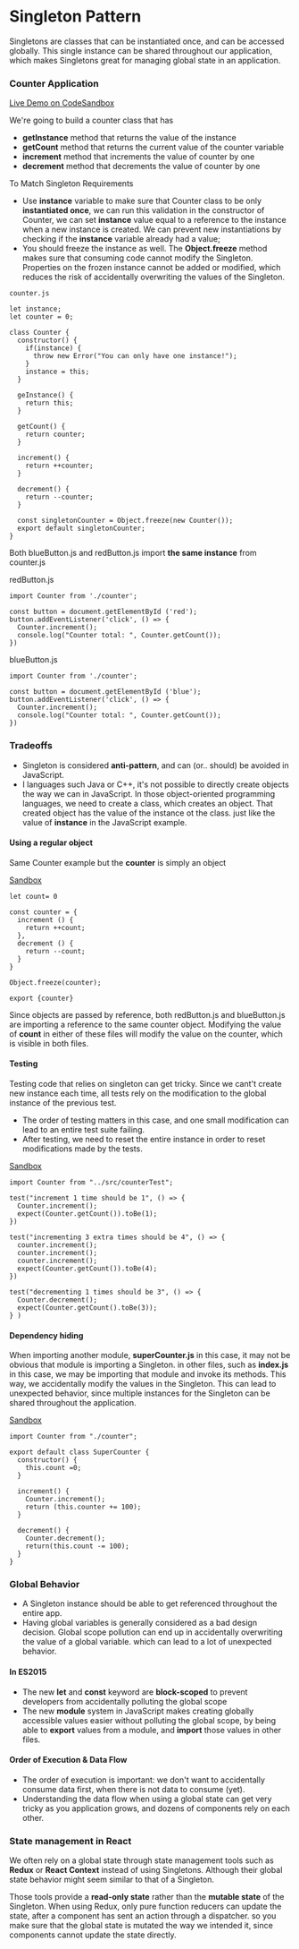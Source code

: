 # Singleton Pattern

Singletons are classes that can be instantiated once, and can be accessed globally. This single instance can be shared throughout our application, which makes Singletons great for managing global state in an application.

### Counter Application

[Live Demo on CodeSandbox](https://codesandbox.io/embed/lucid-morning-64mr1)

We're going to build a counter class that has

- **getInstance** method that returns the value of the instance
- **getCount** method that returns the current value of the counter variable
- **increment** method that increments the value of counter by one
- **decrement** method that decrements the value of counter by one

To Match Singleton Requirements

- Use **instance** variable to make sure that Counter class to be only **instantiated once**, we can run this validation in the constructor of Counter, we can set **instance** value equal to a reference to the instance when a new instance is created. We can prevent new instantiations by checking if the **instance** variable already had a value;
- You should freeze the instance as well. The **Object.freeze** method makes sure that consuming code cannot modify the Singleton. Properties on the frozen instance cannot be added or modified, which reduces the risk of accidentally overwriting the values of the Singleton.

```
counter.js

let instance;
let counter = 0;

class Counter {
  constructor() {
    if(instance) {
      throw new Error("You can only have one instance!");
    }
    instance = this;
  }

  geInstance() {
    return this;
  }

  getCount() {
    return counter;
  }

  increment() {
    return ++counter;
  }

  decrement() {
    return --counter;
  }

  const singletonCounter = Object.freeze(new Counter());
  export default singletonCounter;
}
```

Both blueButton.js and redButton.js import **the same instance** from counter.js

redButton.js

```
import Counter from './counter';

const button = document.getElementById ('red');
button.addEventListener('click', () => {
  Counter.increment();
  console.log("Counter total: ", Counter.getCount());
})
```

blueButton.js

```
import Counter from './counter';

const button = document.getElementById ('blue');
button.addEventListener('click', () => {
  Counter.increment();
  console.log("Counter total: ", Counter.getCount());
})
```

### Tradeoffs

- Singleton is considered **anti-pattern**, and can (or.. should) be avoided in JavaScript.
- I languages such Java or C++, it's not possible to directly create objects the way we can in JavaScript. In those object-oriented programming languages, we need to create a class, which creates an object. That created object has the value of the instance ot the class. just like the value of **instance** in the JavaScript example.

#### Using a regular object

Same Counter example but the **counter** is simply an object

[Sandbox](https://codesandbox.io/embed/competent-moon-rvzrr)

```
let count= 0

const counter = {
  increment () {
    return ++count;
  },
  decrement () {
    return --count;
  }
}

Object.freeze(counter);

export {counter}
```

Since objects are passed by reference, both redButton.js and blueButton.js are importing a reference to the same counter object. Modifying the value of **count** in either of these files will modify the value on the counter, which is visible in both files.

#### Testing

Testing code that relies on singleton can get tricky. Since we cant't create new instance each time, all tests rely on the modification to the global instance of the previous test.

- The order of testing matters in this case, and one small modification can lead to an entire test suite failing.
- After testing, we need to reset the entire instance in order to reset modifications made by the tests.

[Sandbox](https://codesandbox.io/embed/sweet-cache-n55vi)

```
import Counter from "../src/counterTest";

test("increment 1 time should be 1", () => {
  Counter.increment();
  expect(Counter.getCount()).toBe(1);
})

test("incrementing 3 extra times should be 4", () => {
  counter.increment();
  counter.increment();
  counter.increment();
  expect(Counter.getCount()).toBe(4);
})

test("decrementing 1 times should be 3", () => {
  Counter.decrement();
  expect(Counter.getCount().toBe(3));
} )
```

#### Dependency hiding

When importing another module, **superCounter.js** in this case, it may not be obvious that module is importing a Singleton. in other files, such as **index.js** in this case, we may be importing that module and invoke its methods. This way, we accidentally modify the values in the Singleton. This can lead to unexpected behavior, since multiple instances for the Singleton can be shared throughout the application.

[Sandbox](https://codesandbox.io/embed/sweet-cache-n55vi)

```
import Counter from "./counter";

export default class SuperCounter {
  constructor() {
    this.count =0;
  }

  increment() {
    Counter.increment();
    return (this.counter += 100);
  }

  decrement() {
    Counter.decrement();
    return(this.count -= 100);
  }
}
```

### Global Behavior

- A Singleton instance should be able to get referenced throughout the entire app.
- Having global variables is generally considered as a bad design decision. Global scope pollution can end up in accidentally overwriting the value of a global variable. which can lead to a lot of unexpected behavior.

#### In ES2015

- The new **let** and **const** keyword are **block-scoped** to prevent developers from accidentally polluting the global scope
- The new **module** system in JavaScript makes creating globally accessible values easier without polluting the global scope, by being able to **export** values from a module, and **import** those values in other files.

#### Order of Execution & Data Flow

- The order of execution is important: we don't want to accidentally consume data first, when there is not data to consume (yet).
- Understanding the data flow when using a global state can get very tricky as you application grows, and dozens of components rely on each other.

### State management in React

We often rely on a global state through state management tools such as **Redux** or **React Context** instead of using Singletons. Although their global state behavior might seem similar to that of a Singleton.

Those tools provide a **read-only state** rather than the **mutable state** of the Singleton. When using Redux, only pure function reducers can update the state, after a component has sent an action through a dispatcher. so you make sure that the global state is mutated the way we intended it, since components cannot update the state directly.
